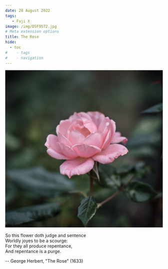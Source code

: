 ```yaml
---
date: 28 August 2022
tags:
   - Fuji X
image: /img/DSF9572.jpg
# Meta extension options
title: The Rose
hide:
  - toc
#    - tags
#    - navigation
---
```


![](/img/DSF9572.jpg)

So this flower doth judge and sentence  
Worldly joyes to be a scourge:  
For they all produce repentance,  
And repentance is a purge.  

-- George Herbert, "The Rose" (1633)